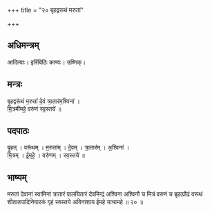+++
title = "२० बृहद्वरूथं मरुतां"

+++
## अधिमन्त्रम्
आदित्याः। इरिंबिठिः काण्वः। उष्णिक्।

## मन्त्रः
बृ॒हद्वरू॑थं म॒रुतां॑ दे॒वं त्रा॒तार॑म॒श्विना॑ ।  
मि॒त्रमी॑महे॒ वरु॑णं स्व॒स्तये॑ ॥

## पदपाठः
बृ॒हत् । वरू॑थम् । म॒रुता॑म् । दे॒वम् । त्रा॒तार॑म् । अ॒श्विना॑ ।  
मि॒त्रम् । ई॒म॒हे॒ । वरु॑णम् । स्व॒स्तये॑ ॥

## भाष्यम्
मरुतां देवानां स्वामिनां त्रातारं पालयितारं देवमिन्द्रं अश्विना अश्विनौ च मित्रं वरुणं च बृहत्प्रौढं वरूथं शीतातपादिनिवारकं गृहं स्वस्तये अविनाशाय ईमहे याचामहे ॥ २० ॥